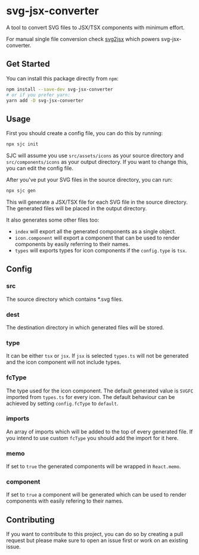 # svg-jsx-converter
A tool to convert SVG files to JSX/TSX components with minimum effort. 

For manual single file conversion check [svg2jsx](https://github.com/balajmarius/svg2jsx) which powers svg-jsx-converter.

## Get Started
You can install this package directly from `npm`:
```bash
npm install --save-dev svg-jsx-converter
# or if you prefer yarn:
yarn add -D svg-jsx-converter
```

## Usage
First you should create a config file, you can do this by running:
```bash
npx sjc init
```
SJC will assume you use `src/assets/icons` as your source directory and `src/components/icons` as your output directory. If you want to change this, you can edit the config file.

After you've put your SVG files in the source directory, you can run:
```bash
npx sjc gen
```
This will generate a JSX/TSX file for each SVG file in the source directory. The generated files will be placed in the output directory.

It also generates some other files too:
- `index` will export all the generated components as a single object.
- `icon.component` will export a component that can be used to render components by easily referring to their names.
- `types` will exports types for icon components if the `config.type` is `tsx`.

## Config
### src
The source directory which contains *.svg files.

### dest
The destination directory in which generated files will be stored.

### type
It can be either `tsx` or `jsx`. If `jsx` is selected `types.ts` will not be generated and the icon component will not include types.

### fcType
The type used for the icon component. The default generated value is `SVGFC` imported from `types.ts` for every icon. The default behaviour can be achieved by setting `config.fcType` to `default`.

### imports
An array of imports which will be added to the top of every generated file. If you intend to use custom `fcType` you should add the import for it here.

### memo
If set to `true` the generated components will be wrapped in `React.memo`.

### component
If set to `true` a component will be generated which can be used to render components with easily refering to their names.

## Contributing
If you want to contribute to this project, you can do so by creating a pull request but please make sure to open an issue first or work on an existing issue.